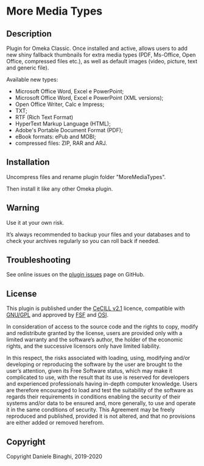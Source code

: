# More Media Types

## Description

Plugin for Omeka Classic. Once installed and active, allows users to add new shiny fallback thumbnails for extra media types (PDF, Ms-Office, Open Office, compressed files etc.), as well as default images (video, picture, text and generic file).

Available new types:
- Microsoft Office Word, Excel e PowerPoint;
- Microsoft Office Word, Excel e PowerPoint (XML versions);
- Open Office Writer, Calc e Impress;
- TXT;
- RTF (Rich Text Format)
- HyperText Markup Language (HTML);
- Adobe's Portable Document Format (PDF);
- eBook formats: ePub and MOBI;
- compressed files: ZIP, RAR and ARJ.

## Installation
Uncompress files and rename plugin folder "MoreMediaTypes".

Then install it like any other Omeka plugin.

## Warning
Use it at your own risk.

It’s always recommended to backup your files and your databases and to check your archives regularly so you can roll back if needed.

## Troubleshooting
See online issues on the <a href="https://github.com/DBinaghi/plugin-MoreMediaTypes/issues" target="_blank">plugin issues</a> page on GitHub.

## License
This plugin is published under the <a href="https://www.cecill.info/licences/Licence_CeCILL_V2.1-en.html" target="_blank">CeCILL v2.1</a> licence, compatible with <a href="https://www.gnu.org/licenses/gpl-3.0.html" target="_blank">GNU/GPL</a> and approved by <a href="https://www.fsf.org/" target="_blank">FSF</a> and <a href="http://opensource.org/" target="_blank">OSI</a>.

In consideration of access to the source code and the rights to copy, modify and redistribute granted by the license, users are provided only with a limited warranty and the software’s author, the holder of the economic rights, and the successive licensors only have limited liability.

In this respect, the risks associated with loading, using, modifying and/or developing or reproducing the software by the user are brought to the user’s attention, given its Free Software status, which may make it complicated to use, with the result that its use is reserved for developers and experienced professionals having in-depth computer knowledge. Users are therefore encouraged to load and test the suitability of the software as regards their requirements in conditions enabling the security of their systems and/or data to be ensured and, more generally, to use and operate it in the same conditions of security. This Agreement may be freely reproduced and published, provided it is not altered, and that no provisions are either added or removed herefrom.

## Copyright
Copyright Daniele Binaghi, 2019-2020
